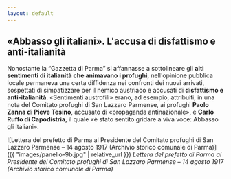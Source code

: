 ```yaml
---
layout: default
---
```


## «Abbasso gli italiani». L'accusa di disfattismo e anti-italianità

Nonostante la “Gazzetta di Parma” si affannasse a sottolineare gli **alti sentimenti di italianità che animavano i profughi**, nell'opinione pubblica locale permaneva una certa diffidenza nei confronti dei nuovi arrivati, sospettati di simpatizzare per il nemico austriaco e accusati di **disfattismo e anti-italianità**. «Sentimenti austrofili» erano, ad esempio, attribuiti, in una nota del Comitato profughi di San Lazzaro Parmense, ai profughi **Paolo Zanna di Pieve Tesino**, accusato di «propaganda antinazionale», e **Carlo Ruffo di Capodistria**, il quale «è stato sentito gridare a viva voce: Abbasso gli italiani».


![Lettera del prefetto di Parma al Presidente del Comitato profughi di San Lazzaro Parmense – 14 agosto 1917 (Archivio storico comunale di Parma)]({{ "images/panello-9b.jpg" | relative_url }})
*Lettera del prefetto di Parma al Presidente del Comitato profughi di San Lazzaro Parmense – 14 agosto 1917 (Archivio storico comunale di Parma)*
